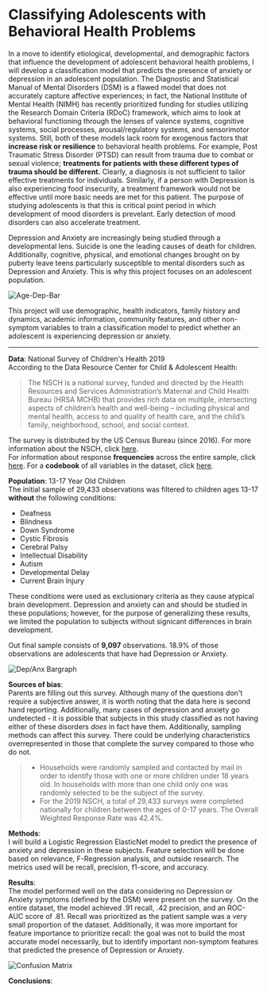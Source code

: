 # Classifying Adolescents with Behavioral Health Problems

In a move to identify etiological, developmental, and demographic factors that influence the development of adolescent behavioral health problems, I will develop a classification model that predicts the presence of anxiety or depression in an adolescent population. The Diagnostic and Statistical Manual of Mental Disorders (DSM) is a flawed model that does not accurately capture affective experiences; in fact, the National Institute of Mental Health (NIMH) has recently prioritized funding for studies utilizing the Research Domain Criteria (RDoC) framework, which aims to look at behavioral functioning through the lenses of valence systems, cognitive systems, social processes, arousal/regulatory systems, and sensorimotor systems. Still, both of these models lack room for exogenous factors that __increase risk or resilience__ to behavioral health problems. For example, Post Traumatic Stress Disorder (PTSD) can result from trauma due to combat or sexual violence; **treatments for patients with these different types of trauma should be different.** Clearly, a diagnosis is not sufficient to tailor effective treatments for individuals. Similarly, if a person with Depression is also experiencing food insecurity, a treatment framework would not be effective until more basic needs are met for this patient. The purpose of studying adolescents is that this is critical point period in which development of mood disorders is prevelant. Early detection of mood disorders can also accelerate treatment.  

Depression and Anxiety are increasingly being studied through a developmental lens. Suicide is one the leading causes of death for children. Additionally, cognitive, physical, and emotional changes brought on by puberty leave teens particularly susceptible to mental disorders such as Depression and Anxiety. This is why this project focuses on an adolescent population.

![Age-Dep-Bar](/pngs/dev_bargraph.png)

This project will use demographic, health indicators, family history and dynamics, academic information, community features, and other non-symptom variables to train a classification model to predict whether an adolescent is experiencing depression or anxiety.

----

**Data**: National Survey of Children's Health 2019 <br>
According to the Data Resource Center for Child & Adolescent Health:  
>The NSCH is a national survey, funded and directed by the Health Resources and Services
Administration’s Maternal and Child Health Bureau (HRSA MCHB) that provides rich data on multiple,
intersecting aspects of children’s health and well-being – including physical and mental health, access to
and quality of health care, and the child’s family, neighborhood, school, and social context. 

The survey is distributed by the US Census Bureau (since 2016). For more information about the NSCH, click [here](https://www.childhealthdata.org/learn-about-the-nsch/NSCH). <br>
For information about response **frequencies** across the entire sample, click [here](https://www2.census.gov/programs-surveys/nsch/technical-documentation/codebook/NSCH_2019_Screener_Frequencies.pdf). For a **codebook** of all variables in the dataset, click [here](https://www2.census.gov/programs-surveys/nsch/technical-documentation/codebook/2019-NSCH-Topical-Variable-List.pdf).

**Population**: 13-17 Year Old Children <br>
The initial sample of 29,433 observations was filtered to children ages 13-17 **without** the following conditions:
- Deafness
- Blindness
- Down Syndrome
- Cystic Fibrosis
- Cerebral Palsy
- Intellectual Disability
- Autism
- Developmental Delay
- Current Brain Injury

These conditions were used as exclusionary criteria as they cause atypical brain development. Depression and anxiety can and should be studied in these populations; however, for the purpose of generalizing these results, we limited the population to subjects without signicant differences in brain development. 

Out final sample consists of **9,097** observations. 18.9% of those observations are adolescents that have had Depression or Anxiety.

![Dep/Anx Bargraph](/pngs/dep_anx_bar.png)

**Sources of bias**:  <br>
Parents are filling out this survey. Although many of the questions don't require a subjective answer, it is worth noting that the data here is second hand reporting. Additionally, many cases of depression and anxiety go undetected - it is possible that subjects in this study classified as not having either of these disorders _does_ in fact have them. Additionally, sampling methods can affect this survey. There could be underlying characteristics overrepresented in those that complete the survey compared to those who do not. 
> - Households were randomly sampled and contacted by mail in order to identify those with one or more
children under 18 years old. In households with more than one child only one was randomly selected to
be the subject of the survey. 
> - For the 2019 NSCH, a total of 29,433 surveys were completed nationally for children between the ages of
0-17 years. The Overall Weighted Response Rate was 42.4%.

**Methods**:  <br>
I will build a Logistic Regression ElasticNet model to predict the presence of anxiety and depression in these subjects. Feature selection will be done based on relevance, F-Regression analysis, and outside research. The metrics used will be recall, precision, f1-score, and accuracy. 

**Results**: <br>
The model performed well on the data considering no Depression or Anxiety symptoms (defined by the DSM) were present on the survey. On the entire dataset, the model achieved .91 recall, .42 precision, and an ROC-AUC score of .81. Recall was prioritized as the patient sample was a very small proportion of the dataset. Additionally, it was more important for feature importance to prioritize recall: the goal was not to build the most accurate model necessarily, but to identify important non-symptom features that predicted the presence of Depression or Anxiety. 

![Confusion Matrix](/pngs/confusion_matrix.png)

**Conclusions**: <br>


